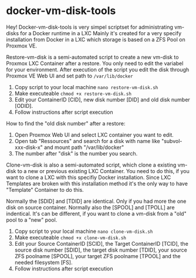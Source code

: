 # docker-vm-disk-tools

Hey! Docker-vm-disk-tools is very simpel scriptset for administrating vm-disks for a Docker runtime in a LXC
Mainly it's created for a very specify installation from Docker in a LXC which storage is based on a ZFS Pool on Proxmox VE.

Restore-vm-disk is a semi-automated script to create a new vm-disk to Proxmox LXC Container after a restore. You only need to edit the variabel for your environment. After execution of the script you edit the disk through Proxmox VE Web UI and set path to ```/var/lib/docker```

1. Copy script to your local machine ```nano restore-vm-disk.sh```
2. Make executeable ```chmod +x restore-vm-disk.sh```
3. Edit your ContainerID [CID], new disk number [DID] and old disk number [ODID].
4. Follow instructions after script execution

How to find the "old disk number" after a restore:
1. Open Proxmox Web UI and select LXC container you want to edit.
2. Open tab "Ressources" and search for a disk with name like "subvol-xxx-disk-x" and mount path "/var/lib/docker"
3. The number after "disk" is the number you search.

Clone-vm-disk is also a semi-automated script, which clone a existing vm-disk to a new or previous existing LXC Container. You need to do this, if you want to clone a LXC with this specifiy Docker installation. Since LXC Templates are broken with this installation method it's the only way to have "Template" Container to do this.

Normally the [SDID] and [TDID] are identical. Only if you had more the one disk on source container.
Normally also the [SPOOL] and [TPOLL] are indentical. It's can be different, if you want to clone a vm-disk from a "old" pool to a "new" pool.

1. Copy script to your local machine ```nano clone-vm-disk.sh```
2. Make executeable ```chmod +x clone-vm-disk.sh```
3. Edit your Source ContainerID [SCID], the Target ContainerID [TCID], the source disk number [SDID], the target disk number [TDID], your source ZFS poolname [SPOOL], your target ZFS poolname [TPOOL] and the needed filesystem [FS].
4. Follow instructions after script execution

